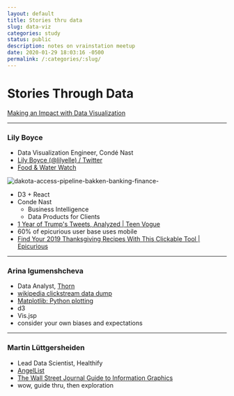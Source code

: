 ```yaml
---
layout: default
title: Stories thru data
slug: data-viz
categories: study
status: public
description: notes on vrainstation meetup
date: 2020-01-29 18:03:16 -0500
permalink: /:categories/:slug/
---
```

# Stories Through Data

[Making an Impact with Data Visualization](https://brainstation.io/event/nyc-data-visualization-feb2020?utm_source=bstnmeetup&utm_medium=eventpr&utm_campaign=febnyc2020panel)

---

### Lily Boyce

- Data Visualization Engineer, Condé Nast
- [Lily Boyce (@lilyelle) / Twitter](https://twitter.com/lilyelle?lang=en)
- [Food & Water Watch](https://www.foodandwaterwatch.org/)

<img src="/Users/nonlinear/Critical/notes/data-visualization/dakota-access-pipeline-bakken-banking-finance-.jpg" alt="dakota-access-pipeline-bakken-banking-finance-"  />

- D3 + React
- Conde Nast
  - Business Intelligence
  - Data Products for Clients
- [1 Year of Trump's Tweets, Analyzed | Teen Vogue](https://www.teenvogue.com/story/trump-tweet-analysis)
-  60% of epicurious user base uses mobile
- [Find Your 2019 Thanksgiving Recipes With This Clickable Tool | Epicurious](https://www.epicurious.com/holidays-events/thanksgiving-recipe-finder-by-ingredient-make-your-menu-article)

---

### Arina Igumenshcheva

- Data Analyst, [Thorn](https://www.thorn.org/)
- [wikipedia clickstream data dump](https://dumps.wikimedia.org/other/clickstream/readme.html)
- [Matplotlib: Python plotting](https://matplotlib.org/)
- d3
- Vis.jsp
- consider your own biases and expectations

---

### Martin Lüttgersheiden

- Lead Data Scientist, Healthify 
- [AngelList](https://angel.co/mluttgersheiden)
- [The Wall Street Journal Guide to Information Graphics](https://wwnorton.com/books/The-Wall-Street-Journal-Guide-to-Information-Graphics/)
- wow, guide thru, then exploration

